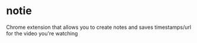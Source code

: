 # notie
Chrome extension that allows you to create notes and saves timestamps/url for the video you're watching

